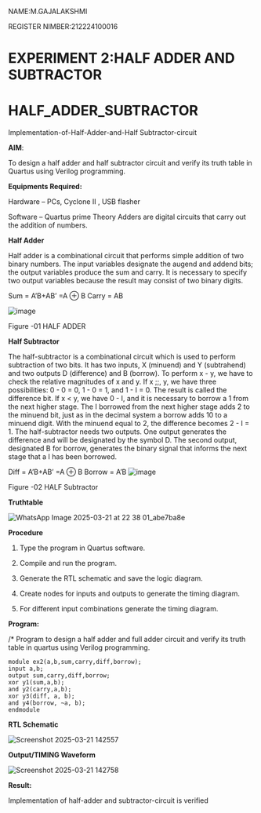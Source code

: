 NAME:M.GAJALAKSHMI

REGISTER NIMBER:212224100016

# EXPERIMENT 2:HALF ADDER AND SUBTRACTOR
# HALF_ADDER_SUBTRACTOR

Implementation-of-Half-Adder-and-Half Subtractor-circuit

**AIM**:

To design a half adder and half subtractor circuit and verify its truth table in Quartus using Verilog programming.

**Equipments Required:**

Hardware – PCs, Cyclone II , USB flasher 

Software – Quartus prime Theory Adders are digital circuits that carry out the addition of numbers.

**Half Adder**

Half adder is a combinational circuit that performs simple addition of two binary numbers. The input variables designate the augend and addend bits; the output variables produce the sum and carry. It is necessary to specify two output variables because the result may consist of two binary digits.

Sum = A’B+AB’ =A ⊕ B Carry = AB

![image](https://github.com/naavaneetha/HALF_ADDER_SUBTRACTOR/assets/154305477/bd4a0b2c-cdbc-4184-ab08-81578f121e1f)

Figure -01 HALF ADDER

**Half Subtractor**

The half-subtractor is a combinational circuit which is used to perform subtraction of two bits. It has two inputs, X (minuend) and Y (subtrahend) and two outputs D (difference) and B (borrow). To perform x - y, we have to check the relative magnitudes of x and y. If x ;;, y, we have three possibilities: 0 - 0 = 0, 1 - 0 = 1, and 1 - I = 0. The result is called the difference bit. If x < y, we have 0 - I, and it is necessary to borrow a 1 from the next higher stage. The I borrowed from the next higher stage adds 2 to the minuend bit, just as in the decimal system a borrow adds 10 to a minuend digit. With the minuend equal to 2, the difference becomes 2 - I = 1. The half-subtractor needs two outputs. One output generates the difference and will be designated by the symbol D. The second output, designated B for borrow, generates the binary signal that informs the next stage that a I has been borrowed. 

Diff = A’B+AB’ =A ⊕ B
Borrow = A’B
 ![image](https://github.com/naavaneetha/HALF_ADDER_SUBTRACTOR/assets/154305477/d76b099c-513f-4e7c-843a-e2fd028a531a)

Figure -02 HALF Subtractor

**Truthtable**

![WhatsApp Image 2025-03-21 at 22 38 01_abe7ba8e](https://github.com/user-attachments/assets/57a1119f-d717-473b-81a5-c7be99c4d78c)

**Procedure**

1.	Type the program in Quartus software.

2.	Compile and run the program.

3.	Generate the RTL schematic and save the logic diagram.

4.	Create nodes for inputs and outputs to generate the timing diagram.

5.	For different input combinations generate the timing diagram.


**Program:**

/* Program to design a half adder and full adder circuit and verify its truth table in quartus using Verilog programming.
```
module ex2(a,b,sum,carry,diff,borrow);
input a,b;
output sum,carry,diff,borrow;
xor y1(sum,a,b);
and y2(carry,a,b);
xor y3(diff, a, b);     
and y4(borrow, ~a, b);  
endmodule
```

**RTL Schematic**

![Screenshot 2025-03-21 142557](https://github.com/user-attachments/assets/1e630390-2e56-4102-afec-8f56c8cfb9e0)

**Output/TIMING Waveform**

![Screenshot 2025-03-21 142758](https://github.com/user-attachments/assets/8138a899-468f-4735-8ea9-09d584648c1b)

**Result:**

Implementation of half-adder and subtractor-circuit is verified
